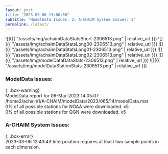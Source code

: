 ```yaml
---
layout: post
title: "2023-03-06 13:00:00"
subtitle: "ModelData Issues: 2; A-CHAIM System Issues: 1"
permalink: /latest/
---
```


![]({{ "/assets/img/achaimDataStatsShort-2306513.png" | relative_url }})
![]({{ "/assets/img/achaimDataStatsLong00-2306513.png" | relative_url }})
![]({{ "/assets/img/achaimDataStatsLong01-2306513.png" | relative_url }})
![]({{ "/assets/img/achaimDataStatsLong02-2306513.png" | relative_url }})
![]({{ "/assets/img/modelDataDataStats-2306513.png" | relative_url }})
![]({{ "/assets/img/modelDataStationStats-2306513.png" | relative_url }})

### ModelData Issues:  
  
{: .box-warning}  
 ModelData report for 06-Mar-2023 14:05:07   
 /home2/achaim1/A-CHAIM/modelData/2023/065/14/modelData.mat   
 0% of all possible stations for NOAA were downloaded. x5   
 0% of all possible stations for QGN were downloaded. x5   
  
### A-CHAIM System Issues:  
  
{: .box-error}  
2023-03-06 12:43:43 Interpolation requires at least two sample points in each dimension.  
